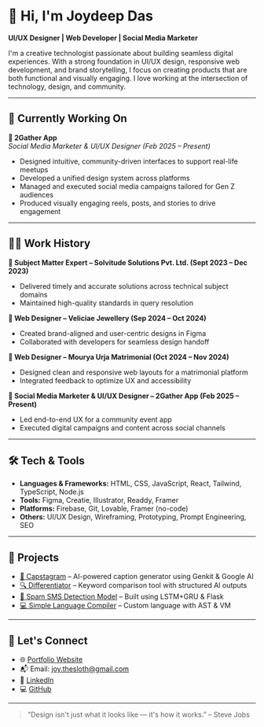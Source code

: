 # 👋 Hi, I'm Joydeep Das

**UI/UX Designer | Web Developer | Social Media Marketer**

I'm a creative technologist passionate about building seamless digital experiences. With a strong foundation in UI/UX design, responsive web development, and brand storytelling, I focus on creating products that are both functional and visually engaging. I love working at the intersection of technology, design, and community.

---

## 💼 Currently Working On

**🎯 2Gather App**  
*Social Media Marketer & UI/UX Designer (Feb 2025 – Present)*  
- Designed intuitive, community-driven interfaces to support real-life meetups  
- Developed a unified design system across platforms  
- Managed and executed social media campaigns tailored for Gen Z audiences  
- Produced visually engaging reels, posts, and stories to drive engagement  

---

## 🧑‍💻 Work History

**🔹 Subject Matter Expert – Solvitude Solutions Pvt. Ltd. (Sept 2023 – Dec 2023)**  
- Delivered timely and accurate solutions across technical subject domains  
- Maintained high-quality standards in query resolution

**🔹 Web Designer – Veliciae Jewellery (Sep 2024 – Oct 2024)**  
- Created brand-aligned and user-centric designs in Figma  
- Collaborated with developers for seamless design handoff

**🔹 Web Designer – Mourya Urja Matrimonial (Oct 2024 – Nov 2024)**  
- Designed clean and responsive web layouts for a matrimonial platform  
- Integrated feedback to optimize UX and accessibility

**🔹 Social Media Marketer & UI/UX Designer – 2Gather App (Feb 2025 – Present)**  
- Led end-to-end UX for a community event app  
- Executed digital campaigns and content across social channels

---

## 🛠 Tech & Tools

- **Languages & Frameworks:** HTML, CSS, JavaScript, React, Tailwind, TypeScript, Node.js  
- **Tools:** Figma, Creatie, Illustrator, Readdy, Framer  
- **Platforms:** Firebase, Git, Lovable, Framer (no-code)  
- **Others:** UI/UX Design, Wireframing, Prototyping, Prompt Engineering, SEO

---

## 🌟 Projects

- [📱 Capstagram](https://github.com/JoyTheSloth) – AI-powered caption generator using Genkit & Google AI  
- [🔍 Differentiator](https://github.com/JoyTheSloth) – Keyword comparison tool with structured AI outputs  
- [📩 Spam SMS Detection Model](https://github.com/JoyTheSloth/Spam-SMS-detection-Model.git) – Built using LSTM+GRU & Flask  
- [💻 Simple Language Compiler](https://github.com/AlapanSen/Simple_Language_Compiler) – Custom language with AST & VM

---

## 🔗 Let's Connect

- 🌐 [Portfolio Website](https://joydeep-digital-canvas.lovable.app/)  
- 📬 Email: joy.thesloth@gmail.com  
- 💼 [LinkedIn](https://www.linkedin.com/in/joydeep-das-78123522a)  
- 💻 [GitHub](https://github.com/JoyTheSloth)  

---

> “Design isn't just what it looks like — it's how it works.” – Steve Jobs
